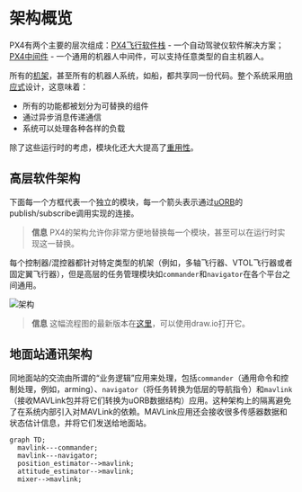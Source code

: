 # 架构概览

PX4有两个主要的层次组成：[PX4飞行软件栈](concept-flight-stack.md) - 一个自动驾驶仪软件解决方案；[PX4中间件](concept-middleware.md) - 一个通用的机器人中间件，可以支持任意类型的自主机器人。

所有的[机架](airframes-architecture.md)，甚至所有的机器人系统，如船，都共享同一份代码。整个系统采用[响应式](http://www.reactivemanifesto.org)设计，这意味着：

  * 所有的功能都被划分为可替换的组件
  * 通过异步消息传递通信
  * 系统可以处理各种各样的负载

除了这些运行时的考虑，模块化还大大提高了[重用性](https://en.wikipedia.org/wiki/Reusability)。

## 高层软件架构

下面每一个方框代表一个独立的模块，每一个箭头表示通过[uORB](advanced-uorb.md)的publish/subscribe调用实现的连接。

> **信息** PX4的架构允许你非常方便地替换每一个模块，甚至可以在运行时实现这一替换。

每个控制器/混控器都针对特定类型的机架（例如，多轴飞行器、VTOL飞行器或者固定翼飞行器），但是高层的任务管理模块如`commander`和`navigator`在各个平台之间通用。

![架构](images/diagrams/PX4_Architecture.png)

> **信息**
> 这幅流程图的最新版本在[这里](https://drive.google.com/file/d/0Byq0TIV9P8jfbVVZOVZ0YzhqYWs/view?usp=sharing)，可以使用draw.io打开它。

## 地面站通讯架构

同地面站的交流由所谓的“业务逻辑”应用来处理，包括`commander`（通用命令和控制处理，例如，arming）、`navigator`（将任务转换为低层的导航指令）和`mavlink`（接收MAVLink包并将它们转换为uORB数据结构）应用。这种架构上的隔离避免了在系统内部引入对MAVLink的依赖。MAVLink应用还会接收很多传感器数据和状态估计信息，并将它们发送给地面站。

```{mermaid}
graph TD;
  mavlink---commander;
  mavlink---navigator;
  position_estimator-->mavlink;
  attitude_estimator-->mavlink;
  mixer-->mavlink;
```
